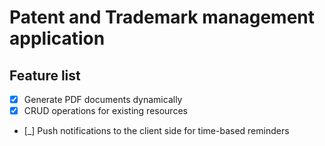 # Patent and Trademark management application

## Feature list
- [X] Generate PDF documents dynamically
- [X] CRUD operations for existing resources
- [_] Push notifications to the client side for time-based reminders